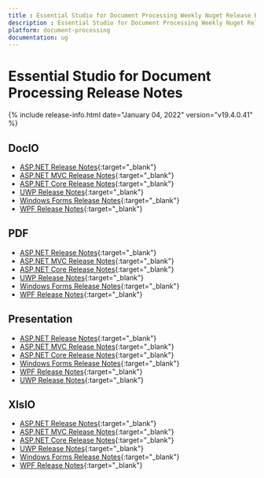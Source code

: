 ```yaml
---
title : Essential Studio for Document Processing Weekly Nuget Release Release Notes  
description : Essential Studio for Document Processing Weekly Nuget Release Release Notes  
platform: document-processing
documentation: ug
---
```


# Essential Studio for Document Processing  Release Notes  

{% include release-info.html date="January 04, 2022" version="v19.4.0.41" %} 

## DocIO

* [ASP.NET Release Notes](/aspnet/release-notes/v19.4.0.41#docio){:target="_blank"}
* [ASP.NET MVC Release Notes](/aspnetmvc/release-notes/v19.4.0.41#docio){:target="_blank"}
* [ASP.NET Core Release Notes](/aspnet-core/release-notes/v19.4.0.41#docio){:target="_blank"}
* [UWP Release Notes](/uwp/release-notes/v19.4.0.41#docio){:target="_blank"}
* [Windows Forms Release Notes](/windowsforms/release-notes/v19.4.0.41#docio){:target="_blank"}
* [WPF Release Notes](/wpf/release-notes/v19.4.0.41#docio){:target="_blank"}


## PDF

* [ASP.NET Release Notes](/aspnet/release-notes/v19.4.0.41#pdf){:target="_blank"}
* [ASP.NET MVC Release Notes](/aspnetmvc/release-notes/v19.4.0.41#pdf){:target="_blank"}
* [ASP.NET Core Release Notes](/aspnet-core/release-notes/v19.4.0.41#pdf){:target="_blank"}
* [UWP Release Notes](/uwp/release-notes/v19.4.0.41#pdf){:target="_blank"}
* [Windows Forms Release Notes](/windowsforms/release-notes/v19.4.0.41#pdf){:target="_blank"}
* [WPF Release Notes](/wpf/release-notes/v19.4.0.41#pdf){:target="_blank"}


## Presentation

* [ASP.NET Release Notes](/aspnet/release-notes/v19.4.0.41#presentation){:target="_blank"}
* [ASP.NET MVC Release Notes](/aspnetmvc/release-notes/v19.4.0.41#presentation){:target="_blank"}
* [ASP.NET Core Release Notes](/aspnet-core/release-notes/v19.4.0.41#presentation){:target="_blank"}
* [Windows Forms Release Notes](/windowsforms/release-notes/v19.4.0.41#presentation){:target="_blank"}
* [WPF Release Notes](/wpf/release-notes/v19.4.0.41#presentation){:target="_blank"}
* [UWP Release Notes](/uwp/release-notes/v19.4.0.41#presentation){:target="_blank"}


## XlsIO

* [ASP.NET Release Notes](/aspnet/release-notes/v19.4.0.41#xlsio){:target="_blank"}
* [ASP.NET MVC Release Notes](/aspnetmvc/release-notes/v19.4.0.41#xlsio){:target="_blank"}
* [ASP.NET Core Release Notes](/aspnet-core/release-notes/v19.4.0.41#xlsio){:target="_blank"}
* [UWP Release Notes](/uwp/release-notes/v19.4.0.41#xlsio){:target="_blank"}
* [Windows Forms Release Notes](/windowsforms/release-notes/v19.4.0.41#xlsio){:target="_blank"}
* [WPF Release Notes](/wpf/release-notes/v19.4.0.41#xlsio){:target="_blank"}